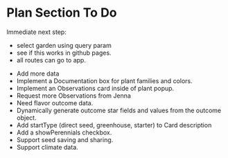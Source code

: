# Plan Section To Do

Immediate next step:
  - select garden using query param
  - see if this works in github pages. 
  - all routes can go to app.

* Add more data
* Implement a Documentation box for plant families and colors.
* Implement an Observations card inside of plant popup.
* Request more Observations from Jenna
* Need flavor outcome data.
* Dynamically generate outcome star fields and values from the outcome object.
* Add startType (direct seed, greenhouse, starter) to Card description 
* Add a showPerennials checkbox.
* Support seed saving and sharing.
* Support climate data.
